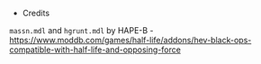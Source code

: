 * Credits

`massn.mdl` and `hgrunt.mdl` by HAPE-B - https://www.moddb.com/games/half-life/addons/hev-black-ops-compatible-with-half-life-and-opposing-force
